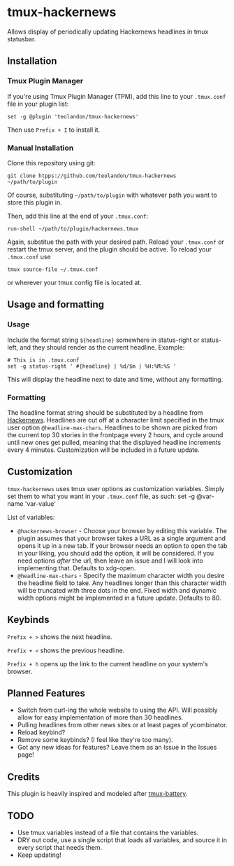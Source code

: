 # tmux-hackernews
Allows display of periodically updating Hackernews headlines in tmux statusbar.

## Installation
### Tmux Plugin Manager
If you're using Tmux Plugin Manager (TPM), add this line to your `.tmux.conf` file in your plugin list:

    set -g @plugin 'teolandon/tmux-hackernews'

Then use `Prefix + I` to install it.

### Manual Installation
Clone this repository using git:

    git clone htpps://github.com/teolandon/tmux-hackernews ~/path/to/plugin

Of course, substituting `~/path/to/plugin` with whatever path you want to store this plugin in.

Then, add this line at the end of your `.tmux.conf`:

    run-shell ~/path/to/plugin/hackernews.tmux

Again, substitue the path with your desired path. Reload your `.tmux.conf` or restart the tmux server, and the plugin should be active. To reload your `.tmux.conf` use

    tmux source-file ~/.tmux.conf

or wherever your tmux config file is located at.

## Usage and formatting
### Usage
Include the format string `${headline}` somewhere in status-right or status-left, and they should render as the current headline. Example:

```
# This is in .tmux.conf
set -g status-right ' #{headline} | %d/$m | %H:%M:%S '
```

This will display the headline next to date and time, without any formatting.

### Formatting
The headline format string should be substituted by a headline from [Hackernews](https://news.ycombinator.com). Headlines are cut off at a character limit specified in the tmux user option `@headline-max-chars`. Headlines to be shown are picked from the current top 30 stories in the frontpage every 2 hours, and cycle around until new ones get pulled, meaning that the displayed headline increments every 4 minutes. Customization will be included in a future update.

## Customization
`tmux-hackernews` uses tmux user options as customization variables. Simply set them to what you want in your `.tmux.conf` file, as such:
    set -g @var-name 'var-value'

List of variables:
 * `@hackernews-browser` - Choose your browser by editing this variable. The plugin assumes that your browser takes a URL as a single argument and opens it up in a new tab. If your browser needs an option to open the tab in your liking, you should add the option, it will be considered. If you need options *after* the url, then leave an issue and I will look into implementing that. Defaults to xdg-open.
 * `@headline-max-chars` - Specify the maximum character width you desire the headline field to take. Any headlines longer than this character width will be truncated with three dots in the end. Fixed width and dynamic width options might be implemented in a future update. Defaults to 80.

## Keybinds
`Prefix + >` shows the next headline.

`Prefix + <` shows the previous headline.

`Prefix + h` opens up the link to the current headline on your system's browser.

## Planned Features
 * Switch from curl-ing the whole website to using the API. Will possibly allow for easy implementation of more than 30 headlines.
 * Pulling headlines from other news sites or at least pages of ycombinator.
 * Reload keybind?
 * Remove some keybinds? (I feel like they're too many).
 * Got any new ideas for features? Leave them as an Issue in the Issues page!

## Credits
This plugin is heavily inspired and modeled after [tmux-battery](https://github.com/tmux-plugins/tmux-battery).

## TODO
 * Use tmux variables instead of a file that contains the variables.
 * DRY out code, use a single script that loads all variables, and source it in every script that needs them.
 * Keep updating!
